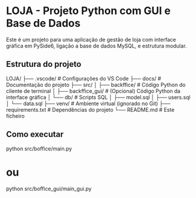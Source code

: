 
# LOJA - Projeto Python com GUI e Base de Dados

Este é um projeto para uma aplicação de gestão de loja com interface gráfica em PySide6, ligação a base de dados MySQL, e estrutura modular.

## Estrutura do projeto


LOJA/
├── .vscode/           # Configurações do VS Code
├── docs/              # Documentação do projeto
├── src/
│   ├── backffice/       # Código Python do cliente de terminal
│   ├── backffice_gui/   # (Opcional) Código Python da interface gráfica
│   └── db/            # Scripts SQL
│       ├── model.sql
│       ├── users.sql
│       └── data.sql
├── venv/              # Ambiente virtual (ignorado no Git)
├── requirements.txt   # Dependências do projeto
└── README.md          # Este ficheiro

## Como executar

python src/boffice/main.py
# ou
python src/boffice_gui/main_gui.py


